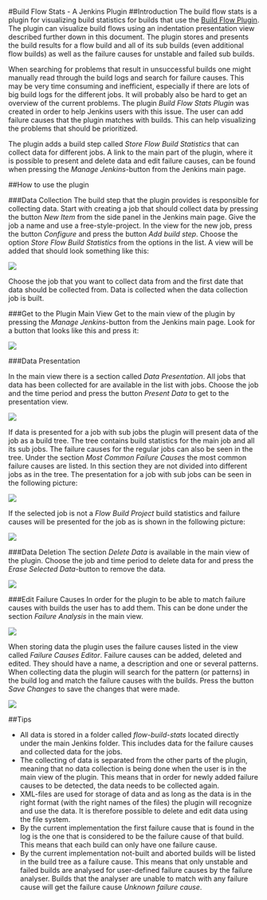 #Build Flow Stats - A Jenkins Plugin 
##Introduction
The build flow stats is a plugin for visualizing build statistics for builds that use the [Build Flow Plugin](https://wiki.jenkins-ci.org/display/JENKINS/Build+Flow+Plugin). The plugin can visualize build flows using an indentation presentation view described further down in this document. The plugin stores and presents the build results for a flow build and all of its sub builds (even additional flow builds) as well as the failure causes for unstable and failed sub builds.

When searching for problems that result in unsuccessful builds one might manually read through the build logs and search for failure causes. This may be very time consuming and inefficient, especially if there are lots of big build logs for the different jobs. It will probably also be hard to get an overview of the current problems. The plugin _Build Flow Stats Plugin_ was created in order to help Jenkins users with this issue. The user can add failure causes that the plugin matches with builds. This can help visualizing the problems that should be prioritized.

The plugin adds a build step called _Store Flow Build Statistics_ that can collect data for different jobs. A link to the main part of the plugin, where it is possible to present and delete data and edit failure causes, can be found when pressing the _Manage Jenkins_-button from the Jenkins main page.

##How to use the plugin

###Data Collection
The build step that the plugin provides is responsible for collecting data. Start with creating a job that should collect data by pressing the button _New Item_ from the side panel in the Jenkins main page. Give the job a name and use a free-style-project. In the view for the new job, press the button _Configure_ and press the button _Add build step_. Choose the option _Store Flow Build Statistics_ from the options in the list. A view will be added that should look something like this:

![]( http://i.imgur.com/aYrZMjA.jpg)

Choose the job that you want to collect data from and the first date that data should be collected from. Data is collected when the data collection job is built. 

###Get to the Plugin Main View
Get to the main view of the plugin by pressing the _Manage Jenkins_-button from the Jenkins main page. Look for a button that looks like this and press it:

![](http://i.imgur.com/HpcFVPS.jpg)

###Data Presentation

In the main view there is a section called _Data Presentation_. All jobs that  data has been collected for are available in the list with jobs. Choose the job and the time period and press the button _Present Data_ to get to the presentation view.

![]( http://i.imgur.com/dcHAZAf.jpg) 

If data is presented for a job with sub jobs the plugin will present data of the job as a build tree. The tree contains build statistics for the main job and all its sub jobs. The failure causes for the regular jobs can also be seen in the tree. Under the section _Most Common Failure Causes_ the most common failure causes are listed. In this section they are not divided into different jobs as in the tree. The presentation for a job with sub jobs can be seen in the following picture:

![](http://i.imgur.com/RR7b3gQ.jpg)

If the selected job is not a _Flow Build Project_ build statistics and failure causes will be presented for the job as is shown in the following picture:

![](http://i.imgur.com/odp3T8g.jpg)

###Data Deletion
The section _Delete Data_ is available in the main view of the plugin. Choose the job and time period to delete data for and press the _Erase Selected Data_-button to remove the data.

![](http://i.imgur.com/cDoFijE.jpg)

###Edit Failure Causes 
In order for the plugin to be able to match failure causes with builds the user has to add them. This can be done under the section _Failure Analysis_ in the main view.

![](http://i.imgur.com/xx5a723.jpg)

When storing data the plugin uses the failure causes listed in the view called _Failure Causes Editor_. Failure causes can be added, deleted and edited. They should have a name, a description and one or several patterns. When collecting data the plugin will search for the pattern (or patterns) in the build log and match the failure causes with the builds. Press the button _Save Changes_ to save the changes that were made.

![](http://i.imgur.com/SdNhIYo.jpg)

##Tips
* All data is stored in a folder called _flow-build-stats_ located directly under the main Jenkins folder. This includes data for the failure causes and collected data for the jobs.
* The collecting of data is separated from the other parts of the plugin, meaning that no data collection is being done when the user is in the main view of the plugin. This means that in order for newly added failure causes to be detected, the data needs to be collected again.
* XML-files are used for storage of data and as long as the data is in the right format (with the right names of the files) the plugin will recognize and use the data. It is therefore possible to delete and edit data using the file system.
* By the current implementation the first failure cause that is found in the log is the one that is considered to be the failure cause of that build. This means that each build can only have one failure cause.
* By the current implementation not-built and aborted builds will be listed in the build tree as a failure cause. This means that only unstable and failed builds are analysed for user-defined failure causes by the failure analyser. Builds that the analyser are unable to match with any failure cause will get the failure cause _Unknown failure cause_.
